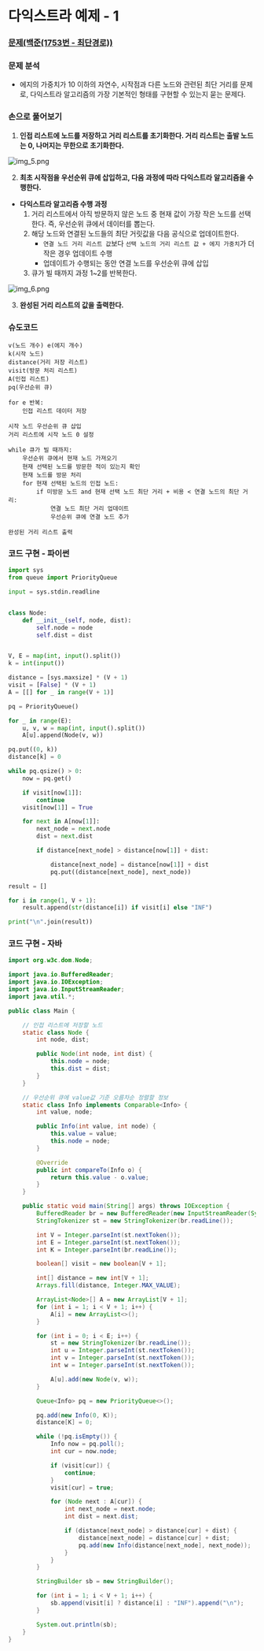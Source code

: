 # 다익스트라 예제 - 1

### [문제(백준(1753번 - 최단경로))](https://www.acmicpc.net/problem/1753)

### 문제 분석
- 에지의 가중치가 10 이하의 자연수, 시작점과 다른 노드와 관련된 최단 거리를 문제로, 다익스트라 알고리즘의 가장 기본적인 형태를 구현할 수 있는지 묻는 문제다.


### 손으로 풀어보기
1. **인접 리스트에 노드를 저장하고 거리 리스트를 초기화한다. 거리 리스트는 출발 노드는 0, 나머지는 무한으로 초기화한다.**

![img_5.png](image/img_5.png)

2. **최초 시작점을 우선순위 큐에 삽입하고, 다음 과정에 따라 다익스트라 알고리즘을 수행한다.**

- **다익스트라 알고리즘 수행 과정**
  1. 거리 리스트에서 아직 방문하지 않은 노드 중 현재 값이 가장 작은 노드를 선택한다. 즉, 우선순위 큐에서 데이터를 뽑는다.
  2. 해당 노드와 연결된 노드들의 최단 거릿값을 다음 공식으로 업데이트한다.
     - `연결 노드 거리 리스트 값`보다 `선택 노드의 거리 리스트 값 + 에지 가중치`가 더 작은 경우 업데이트 수행
     - 업데이트가 수행되는 동안 연결 노드를 우선순위 큐에 삽입
  3. 큐가 빌 때까지 과정 1~2를 반복한다.
    
![img_6.png](image/img_6.png)

3. **완성된 거리 리스트의 값을 출력한다.**
### 슈도코드
```text
v(노드 개수) e(에지 개수)
k(시작 노드)
distance(거리 저장 리스트)
visit(방문 처리 리스트)
A(인접 리스트)
pq(우선순위 큐)

for e 반복:
    인접 리스트 데이터 저장
    
시작 노드 우선순위 큐 삽입
거리 리스트에 시작 노드 0 설정

while 큐가 빌 때까지:
    우선순위 큐에서 현재 노드 가져오기
    현재 선택된 노드를 방문한 적이 있는지 확인
    현재 노드를 방문 처리
    for 현재 선택된 노드의 인접 노드:
        if 미방문 노드 and 현재 선택 노드 최단 거리 + 비용 < 연결 노드의 최단 거리:
            연결 노드 최단 거리 업데이트
            우선순위 큐에 연결 노드 추가

완성된 거리 리스트 출력
```

### 코드 구현 - 파이썬
```python
import sys
from queue import PriorityQueue

input = sys.stdin.readline


class Node:
    def __init__(self, node, dist):
        self.node = node
        self.dist = dist


V, E = map(int, input().split())
k = int(input())

distance = [sys.maxsize] * (V + 1)
visit = [False] * (V + 1)
A = [[] for _ in range(V + 1)]

pq = PriorityQueue()

for _ in range(E):
    u, v, w = map(int, input().split())
    A[u].append(Node(v, w))

pq.put((0, k))
distance[k] = 0

while pq.qsize() > 0:
    now = pq.get()

    if visit[now[1]]:
        continue
    visit[now[1]] = True

    for next in A[now[1]]:
        next_node = next.node
        dist = next.dist

        if distance[next_node] > distance[now[1]] + dist:

            distance[next_node] = distance[now[1]] + dist
            pq.put((distance[next_node], next_node))

result = []

for i in range(1, V + 1):
    result.append(str(distance[i]) if visit[i] else "INF")

print("\n".join(result))
```

### 코드 구현 - 자바
```java
import org.w3c.dom.Node;

import java.io.BufferedReader;
import java.io.IOException;
import java.io.InputStreamReader;
import java.util.*;

public class Main {

    // 인접 리스트에 저장할 노드
    static class Node {
        int node, dist;

        public Node(int node, int dist) {
            this.node = node;
            this.dist = dist;
        }
    }

    // 우선순위 큐에 value값 기준 오름차순 정렬할 정보
    static class Info implements Comparable<Info> {
        int value, node;

        public Info(int value, int node) {
            this.value = value;
            this.node = node;
        }

        @Override
        public int compareTo(Info o) {
            return this.value - o.value;
        }
    }

    public static void main(String[] args) throws IOException {
        BufferedReader br = new BufferedReader(new InputStreamReader(System.in));
        StringTokenizer st = new StringTokenizer(br.readLine());

        int V = Integer.parseInt(st.nextToken());
        int E = Integer.parseInt(st.nextToken());
        int K = Integer.parseInt(br.readLine());

        boolean[] visit = new boolean[V + 1];

        int[] distance = new int[V + 1];
        Arrays.fill(distance, Integer.MAX_VALUE);

        ArrayList<Node>[] A = new ArrayList[V + 1];
        for (int i = 1; i < V + 1; i++) {
            A[i] = new ArrayList<>();
        }

        for (int i = 0; i < E; i++) {
            st = new StringTokenizer(br.readLine());
            int u = Integer.parseInt(st.nextToken());
            int v = Integer.parseInt(st.nextToken());
            int w = Integer.parseInt(st.nextToken());

            A[u].add(new Node(v, w));
        }

        Queue<Info> pq = new PriorityQueue<>();

        pq.add(new Info(0, K));
        distance[K] = 0;

        while (!pq.isEmpty()) {
            Info now = pq.poll();
            int cur = now.node;

            if (visit[cur]) {
                continue;
            }
            visit[cur] = true;

            for (Node next : A[cur]) {
                int next_node = next.node;
                int dist = next.dist;

                if (distance[next_node] > distance[cur] + dist) {
                    distance[next_node] = distance[cur] + dist;
                    pq.add(new Info(distance[next_node], next_node));
                }
            }
        }

        StringBuilder sb = new StringBuilder();

        for (int i = 1; i < V + 1; i++) {
            sb.append(visit[i] ? distance[i] : "INF").append("\n");
        }

        System.out.println(sb);
    }
}
```